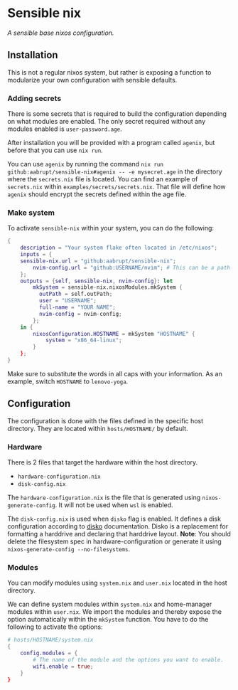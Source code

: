 # Sensible nix
_A sensible base nixos configuration._

## Installation
This is not a regular nixos system, but rather is exposing a function to modularize your own configuration with sensible defaults.

### Adding secrets
There is some secrets that is required to build the configuration depending on what modules are enabled. The only secret required without any modules enabled is `user-password.age`.

After installation you will be provided with a program called `agenix`, but before that you can use `nix run`.

You can use `agenix` by running the command `nix run github:aabrupt/sensible-nix#agenix -- -e mysecret.age` in the directory where the `secrets.nix` file is located. You can find an example of `secrets.nix` within `examples/secrets/secrets.nix`. That file will define how `agenix` should encrypt the secrets defined within the age file.

### Make system
To activate `sensible-nix` within your system, you can do the following:

```nix
{
    description = "Your system flake often located in /etc/nixos";
    inputs = {
    sensible-nix.url = "github:aabrupt/sensible-nix";
        nvim-config.url = "github:USERNAME/nvim"; # This can be a path also but that is more complex
    };
    outputs = {self, sensible-nix, nvim-config}: let
        mkSystem = sensible-nix.nixosModules.mkSystem {
          outPath = self.outPath;
          user = "USERNAME";
          full-name = "YOUR NAME";
          nvim-config = nvim-config;
        };
    in {
        nixosConfiguration.HOSTNAME = mkSystem "HOSTNAME" {
            system = "x86_64-linux";
        }
    };
}
```

Make sure to substitute the words in all caps with your information. As an example, switch `HOSTNAME` to `lenovo-yoga`.

## Configuration
The configuration is done with the files defined in the specific host directory. They are located within `hosts/HOSTNAME/` by default.

### Hardware
There is 2 files that target the hardware within the host directory.

- `hardware-configuration.nix`
- `disk-config.nix`

The `hardware-configuration.nix` is the file that is generated using `nixos-generate-config`. It will not be used when `wsl` is enabled.

The `disk-config.nix` is used when `disko` flag is enabled. It defines a disk configuration according to [disko](https://github.com/nix-community/disko) documentation. Disko is a replacement for formatting a harddrive and declaring that harddrive layout. **Note**: You should delete the filesystem spec in hardware-configuration or generate it using `nixos-generate-config --no-filesystems`.

### Modules
You can modify modules using `system.nix` and `user.nix` located in the host directory.

We can define system modules within `system.nix` and home-manager modules within `user.nix`. We import the modules and thereby expose the option automatically within the `mkSystem` function. You have to do the following to activate the options:

```nix
# hosts/HOSTNAME/system.nix
{
    config.modules = {
        # The name of the module and the options you want to enable.
        wifi.enable = true;
    }
}
```
